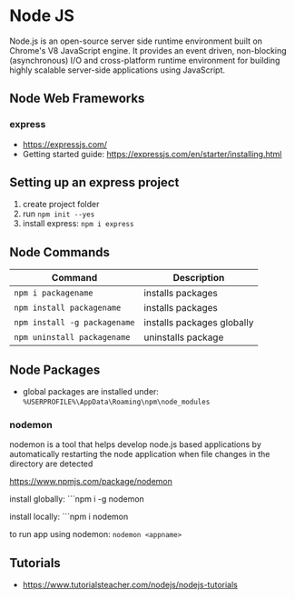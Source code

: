 # Node JS

Node.js is an open-source server side runtime environment built on Chrome's V8 JavaScript engine. It provides an event driven, non-blocking (asynchronous) I/O and cross-platform runtime environment for building highly scalable server-side applications using JavaScript.

## Node Web Frameworks

### express

- https://expressjs.com/
- Getting started guide: https://expressjs.com/en/starter/installing.html

## Setting up an express project

1. create project folder
2. run ```npm init --yes```
3. install express: ```npm i express```

## Node Commands

Command | Description
-------| -------------
```npm i packagename``` | installs packages
```npm install packagename``` | installs packages
```npm install -g packagename``` | installs packages globally
```npm uninstall packagename``` | uninstalls package


## Node Packages

- global packages are installed under: ```%USERPROFILE%\AppData\Roaming\npm\node_modules```

### nodemon 
nodemon is a tool that helps develop node.js based applications by automatically restarting the node application when file changes in the directory are detected

https://www.npmjs.com/package/nodemon

install globally: ```npm i -g nodemon

install locally: ```npm i nodemon

to run app using nodemon: ```nodemon <appname>```

## Tutorials
- https://www.tutorialsteacher.com/nodejs/nodejs-tutorials
